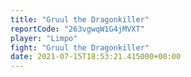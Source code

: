 ```yaml
---
title: "Gruul the Dragonkiller"
reportCode: "263vgwqW1G4jMVXT"
player: "Limpo"
fight: "Gruul the Dragonkiller"
date: 2021-07-15T18:53:21.415000+00:00
---
```

